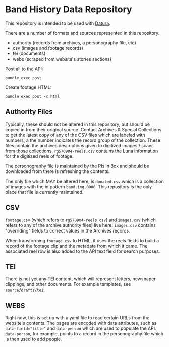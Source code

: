 # Band History Data Repository

This repository is intended to be used with [Datura](https://github.com/cdrh/datura).

There are a number of formats and sources represented in this repository.

- authority (records from archives, a personography file, etc)
- csv (images and footage records)
- tei (documents)
- webs (scraped from website's stories sections)

Post all to the API:

```
bundle exec post
```

Create footage HTML:

```
bundle exec post -x html
```

## Authority Files

Typically, these should not be altered in this repository, but should be copied in from their original source.
Contact Archives & Special Collections to get the latest copy of any of the CSV files which are labeled with numbers,
a the number indicates the record group of the collection. These files contain the archives descriptions given to
digitized images / scans from those collections.  `rg570904-reels.csv` contains the Luna information for the digitized
reels of footage.

The personography file is maintained by the PIs in Box and should be downloaded from there is refreshing the contents.

The only file which MAY be altered here, is `donated.csv` which is a collection of images with the id pattern `band.img.0000`.
This repository is the only place that file is currently maintained.

## CSV

`footage.csv` (which refers to `rg570904-reels.csv`) and `images.csv` (which refers to any of the archive authority files)
live here. `images.csv` contains "overriding" fields to correct values in the Archives records.

When transforming `footage.csv` to HTML, it uses the reels fields to build a record of the footage clip and the metadata from
which it came. The associated reel row is also added to the API text field for search purposes.

## TEI

There is not yet any TEI content, which will represent letters, newspaper clippings, and other documents. For example templates,
see `source/drafts/tei`.

## WEBS

Right now, this is set up with a yaml file to read certain URLs from the website's contents. The pages are encoded with data
attributes, such as `data-field="title"` and `data-person` which are used to populate the API. `data-person`, for example,
points to a record in the personography file which is then used to add people.
